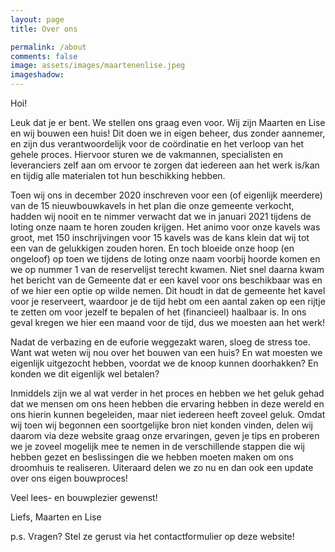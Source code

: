 ```yaml
---
layout: page
title: Over ons

permalink: /about
comments: false
image: assets/images/maartenenlise.jpeg
imageshadow: 
---
```


Hoi! 

Leuk dat je er bent. We stellen ons graag even voor. Wij zijn Maarten en Lise en wij bouwen een huis! Dit doen we in eigen beheer, dus zonder aannemer, en zijn dus verantwoordelijk voor de coördinatie en het verloop van het gehele proces. Hiervoor sturen we de vakmannen, specialisten en leveranciers zelf aan om ervoor te zorgen dat iedereen aan het werk is/kan en tijdig alle materialen tot hun beschikking hebben.

Toen wij ons in december 2020 inschreven voor een (of eigenlijk meerdere) van de 15 nieuwbouwkavels in het plan die onze gemeente verkocht, hadden wij nooit en te nimmer verwacht dat we in januari 2021 tijdens de loting onze naam te horen zouden krijgen. Het animo voor onze kavels was groot, met 150 inschrijvingen voor 15 kavels was de kans klein dat wij tot een van de gelukkigen zouden horen. En toch bloeide onze hoop (en ongeloof) op toen we tijdens de loting onze naam voorbij hoorde komen en we op nummer 1 van de reservelijst terecht kwamen. Niet snel daarna kwam het bericht van de Gemeente dat er een kavel voor ons beschikbaar was en of we hier een optie op wilde nemen. Dit houdt in dat de gemeente het kavel voor je reserveert, waardoor je de tijd hebt om een aantal zaken op een rijtje te zetten om voor jezelf te bepalen of het (financieel) haalbaar is. In ons geval kregen we hier een maand voor de tijd, dus we moesten aan het werk!

Nadat de verbazing en de euforie weggezakt waren, sloeg de stress toe. Want wat weten wij nou over het bouwen van een huis? En wat moesten we eigenlijk uitgezocht hebben, voordat we de knoop kunnen doorhakken? En konden we dit eigenlijk wel betalen?

Inmiddels zijn we al wat verder in het proces en hebben we het geluk gehad dat we mensen om ons heen hebben die ervaring hebben in deze wereld en ons hierin kunnen begeleiden, maar niet iedereen heeft zoveel geluk. Omdat wij toen wij begonnen een soortgelijke bron niet konden vinden, delen wij daarom via deze website graag onze ervaringen, geven je tips en proberen we je zoveel mogelijk mee te nemen in de verschillende stappen die wij hebben gezet en beslissingen die we hebben moeten maken om ons droomhuis te realiseren. Uiteraard delen we zo nu en dan ook een update over ons eigen bouwproces!

Veel lees- en bouwplezier gewenst!

Liefs,
Maarten en Lise


p.s. Vragen? Stel ze gerust via het contactformulier op deze website!


